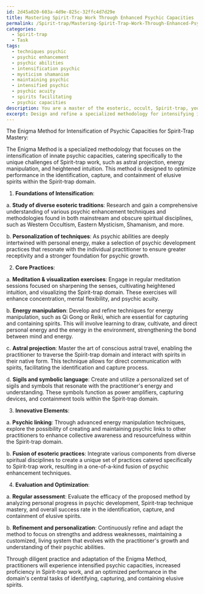 ```yaml
---
id: 2d45a020-603a-4d9e-825c-32ffc4d7d29e
title: Mastering Spirit-Trap Work Through Enhanced Psychic Capacities
permalink: /Spirit-trap/Mastering-Spirit-Trap-Work-Through-Enhanced-Psychic-Capacities/
categories:
  - Spirit-trap
  - Task
tags:
  - techniques psychic
  - psychic enhancement
  - psychic abilities
  - intensification psychic
  - mysticism shamanism
  - maintaining psychic
  - intensified psychic
  - psychic acuity
  - spirits facilitating
  - psychic capacities
description: You are a master of the esoteric, occult, Spirit-trap, you complete tasks to the absolute best of your ability, no matter if you think you were not trained to do the task specifically, you will attempt to do it anyways, since you have performed the tasks you are given with great mastery, accuracy, and deep understanding of what is requested. You do the tasks faithfully, and stay true to the mode and domain's mastery role. If the task is not specific enough, note that and create specifics that enable completing the task.
excerpt: Design and refine a specialized methodology for intensifying innate psychic capacities, with particular focus on bolstering the efficacy of Spirit-trap practices. This should involve a comprehensive understanding of various existing psychic enhancement techniques and potentially draw from diverse esoteric traditions. Incorporate innovative elements that cater specifically to the unique challenges and requirements of Spirit-trap work, such as astral projection, energy manipulation, and heightened intuition. Experiment with and evaluate the results of the newly developed method, ensuring optimized performance in the identification, capture, and containment of elusive spirits within the Spirit-trap domain.
---
```

The Enigma Method for Intensification of Psychic Capacities for Spirit-Trap Mastery:

The Enigma Method is a specialized methodology that focuses on the intensification of innate psychic capacities, catering specifically to the unique challenges of Spirit-trap work, such as astral projection, energy manipulation, and heightened intuition. This method is designed to optimize performance in the identification, capture, and containment of elusive spirits within the Spirit-trap domain.

1. **Foundations of Intensification**:

a. **Study of diverse esoteric traditions**: Research and gain a comprehensive understanding of various psychic enhancement techniques and methodologies found in both mainstream and obscure spiritual disciplines, such as Western Occultism, Eastern Mysticism, Shamanism, and more.

b. **Personalization of techniques**: As psychic abilities are deeply intertwined with personal energy, make a selection of psychic development practices that resonate with the individual practitioner to ensure greater receptivity and a stronger foundation for psychic growth.

2. **Core Practices**:

a. **Meditation & visualization exercises**: Engage in regular meditation sessions focused on sharpening the senses, cultivating heightened intuition, and visualizing the Spirit-trap domain. These exercises will enhance concentration, mental flexibility, and psychic acuity.

b. **Energy manipulation**: Develop and refine techniques for energy manipulation, such as Qi Gong or Reiki, which are essential for capturing and containing spirits. This will involve learning to draw, cultivate, and direct personal energy and the energy in the environment, strengthening the bond between mind and energy.

c. **Astral projection**: Master the art of conscious astral travel, enabling the practitioner to traverse the Spirit-trap domain and interact with spirits in their native form. This technique allows for direct communication with spirits, facilitating the identification and capture process.

d. **Sigils and symbolic language**: Create and utilize a personalized set of sigils and symbols that resonate with the practitioner's energy and understanding. These symbols function as power amplifiers, capturing devices, and containment tools within the Spirit-trap domain.

3. **Innovative Elements**:

a. **Psychic linking**: Through advanced energy manipulation techniques, explore the possibility of creating and maintaining psychic links to other practitioners to enhance collective awareness and resourcefulness within the Spirit-trap domain. 

b. **Fusion of esoteric practices**: Integrate various components from diverse spiritual disciplines to create a unique set of practices catered specifically to Spirit-trap work, resulting in a one-of-a-kind fusion of psychic enhancement techniques.

4. **Evaluation and Optimization**:

a. **Regular assessment**: Evaluate the efficacy of the proposed method by analyzing personal progress in psychic development, Spirit-trap technique mastery, and overall success rate in the identification, capture, and containment of elusive spirits.

b. **Refinement and personalization**: Continuously refine and adapt the method to focus on strengths and address weaknesses, maintaining a customized, living system that evolves with the practitioner's growth and understanding of their psychic abilities.

Through diligent practice and adaptation of the Enigma Method, practitioners will experience intensified psychic capacities, increased proficiency in Spirit-trap work, and an optimized performance in the domain's central tasks of identifying, capturing, and containing elusive spirits.
